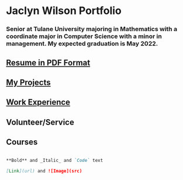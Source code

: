 
# **Jaclyn Wilson Portfolio**

### Senior at Tulane University majoring in Mathematics with a coordinate major in Computer Science with a minor in management. My expected graduation is May 2022.

## [Resume in PDF Format](https://github.com/jaclynwilson1/jaclynwilson1.github.io/blob/main/Jaclyn%20Wilson%20Resume.pdf)

## [My Projects](page1.md)

## [Work Experience](page2.md)

## Volunteer/Service

## Courses





```markdown

**Bold** and _Italic_ and `Code` text

[Link](url) and ![Image](src)
```
